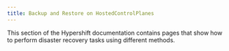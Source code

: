 ```yaml
---
title: Backup and Restore on HostedControlPlanes
---
```


This section of the Hypershift documentation contains pages that show how to perform disaster recovery tasks using different methods.
